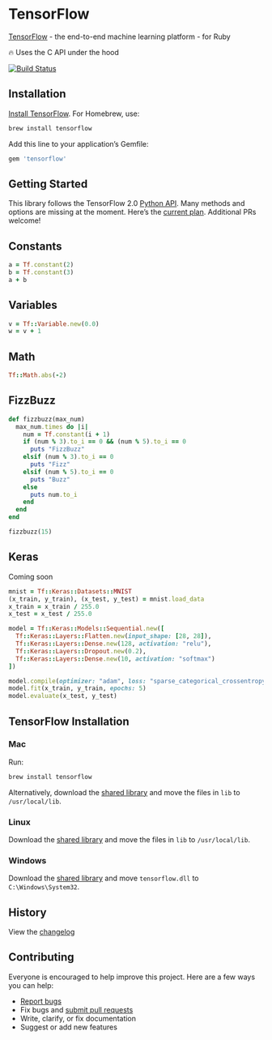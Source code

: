 # TensorFlow

[TensorFlow](https://github.com/tensorflow/tensorflow) - the end-to-end machine learning platform - for Ruby

:fire: Uses the C API under the hood

[![Build Status](https://travis-ci.org/ankane/tensorflow.svg?branch=master)](https://travis-ci.org/ankane/tensorflow)

## Installation

[Install TensorFlow](#tensorflow-installation). For Homebrew, use:

```sh
brew install tensorflow
```

Add this line to your application’s Gemfile:

```ruby
gem 'tensorflow'
```

## Getting Started

This library follows the TensorFlow 2.0 [Python API](https://www.tensorflow.org/versions/r2.0/api_docs/python/tf). Many methods and options are missing at the moment. Here’s the [current plan](https://github.com/ankane/tensorflow/issues/1). Additional PRs welcome!

## Constants

```ruby
a = Tf.constant(2)
b = Tf.constant(3)
a + b
```

## Variables

```ruby
v = Tf::Variable.new(0.0)
w = v + 1
```

## Math

```ruby
Tf::Math.abs(-2)
```

## FizzBuzz

```ruby
def fizzbuzz(max_num)
  max_num.times do |i|
    num = Tf.constant(i + 1)
    if (num % 3).to_i == 0 && (num % 5).to_i == 0
      puts "FizzBuzz"
    elsif (num % 3).to_i == 0
      puts "Fizz"
    elsif (num % 5).to_i == 0
      puts "Buzz"
    else
      puts num.to_i
    end
  end
end

fizzbuzz(15)
```

## Keras

Coming soon

```ruby
mnist = Tf::Keras::Datasets::MNIST
(x_train, y_train), (x_test, y_test) = mnist.load_data
x_train = x_train / 255.0
x_test = x_test / 255.0

model = Tf::Keras::Models::Sequential.new([
  Tf::Keras::Layers::Flatten.new(input_shape: [28, 28]),
  Tf::Keras::Layers::Dense.new(128, activation: "relu"),
  Tf::Keras::Layers::Dropout.new(0.2),
  Tf::Keras::Layers::Dense.new(10, activation: "softmax")
])

model.compile(optimizer: "adam", loss: "sparse_categorical_crossentropy", metrics: ["accuracy"])
model.fit(x_train, y_train, epochs: 5)
model.evaluate(x_test, y_test)
```

## TensorFlow Installation

### Mac

Run:

```sh
brew install tensorflow
```

Alternatively, download the [shared library](https://www.tensorflow.org/install/lang_c#download) and move the files in `lib` to `/usr/local/lib`.

### Linux

Download the [shared library](https://www.tensorflow.org/install/lang_c#download) and move the files in `lib` to `/usr/local/lib`.

### Windows

Download the [shared library](https://www.tensorflow.org/install/lang_c#download) and move `tensorflow.dll` to `C:\Windows\System32`.

## History

View the [changelog](https://github.com/ankane/tensorflow/blob/master/CHANGELOG.md)

## Contributing

Everyone is encouraged to help improve this project. Here are a few ways you can help:

- [Report bugs](https://github.com/ankane/tensorflow/issues)
- Fix bugs and [submit pull requests](https://github.com/ankane/tensorflow/pulls)
- Write, clarify, or fix documentation
- Suggest or add new features
